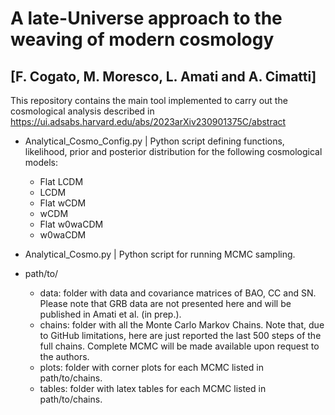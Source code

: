 # A late-Universe approach to the weaving of modern cosmology 
## [F. Cogato, M. Moresco, L. Amati and A. Cimatti] 

This repository contains the main tool implemented to carry out the cosmological analysis described in https://ui.adsabs.harvard.edu/abs/2023arXiv230901375C/abstract

* Analytical_Cosmo_Config.py | Python script defining functions, likelihood, prior and posterior distribution for the following cosmological models:
    - Flat LCDM
    - LCDM
    - Flat wCDM
    - wCDM
    - Flat w0waCDM
    - w0waCDM

* Analytical_Cosmo.py | Python script for running MCMC sampling.

* path/to/
    - data:   folder with data and covariance matrices of BAO, CC and SN. Please note that GRB data are not presented here and will be published in Amati et al. (in prep.).
    - chains: folder with all the Monte Carlo Markov Chains. Note that, due to GitHub limitations, here are just reported the last 500 steps of the full chains. Complete MCMC will be made available upon request to the authors.
    - plots:  folder with corner plots for each MCMC listed in path/to/chains.
    - tables: folder with latex tables for each MCMC listed in path/to/chains.
